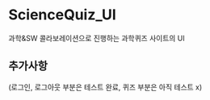 # ScienceQuiz_UI
과학&amp;SW 콜라보레이션으로 진행하는 과학퀴즈 사이트의 UI 
## 추가사항
(로그인, 로그아웃 부분은 테스트 완료, 퀴즈 부분은 아직 테스트 x)
